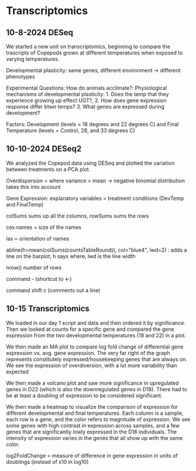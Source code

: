 # Transcriptomics

## 10-8-2024 DESeq

We started a new unit on transcriptomics, beginning to compare the trascripts of Copepods grown at different temperatures when exposed to varying temperatures.

Developmental plasticity: same genes, different environment -\> different phenotypes

Experimental Questions: How do animals acclimate?: Physiological mechanisms of developmental plasticity: 1. Does the temp that they experience growing up effect UGT?, 2. How does gene expression response differ btwn temps? 3. What genes are expressed during development?

Factors: Development (levels = 18 degrees and 22 degrees C) and Final Temperature (levels = Control, 28, and 33 degrees C)

## 10-10-2024 DESeq2

We analyzed the Copepod data using DESeq and plotted the variation between treatments on a PCA plot.

Overdispersion = where variance \> mean -\> negative binomial distribution takes this into account

Gene Expression: explanatory variables = treatment conditions (DevTemp and FinalTemp)

colSums sums up all the columns, rowSums sums the rows

cex.names = size of the names

las = orientation of names

abline(h=mean(colSums(countsTableRound)), col="blue4", lwd=2) : adds a line on the barplot, h says where, lwd is the line width

nrow() number of rows

command - (shortcut to \<-)

command shift c (comments out a line)

## 10-15 Transcriptomics

We loaded in our day 1 script and data and then ordered it by significance. Then we looked at counts for a specific gene and compared the gene expression from the two developmental temperatures (18 and 22) in a plot.

We then made an MA plot to compare log fold change of differential gene expression vs. avg. gene expression. The very far right of the graph represents constitutely expressed/housekeeping genes that are always on. We see the expression of overdiversion, with a lot more variability than expected

We then made a volcano plot and saw more significance in upregulated genes in D22 (which is also the downregulated genes in D18). There had to be at least a doubling of expression to be considered significant.

We then made a heatmap to visualize the comparison of expression for different developmental and final temperatures. Each column is a sample, each row is a gene, and the color refers to magnitude of expression. We see some genes with high contrast in expression across samples, and a few genes that are significantly lowly expressed in the D18 individuals. The intensity of expression varies in the genes that all show up with the same color.

log2FoldChange = measure of difference in gene expression in units of doublings (instead of x10 in log10)
